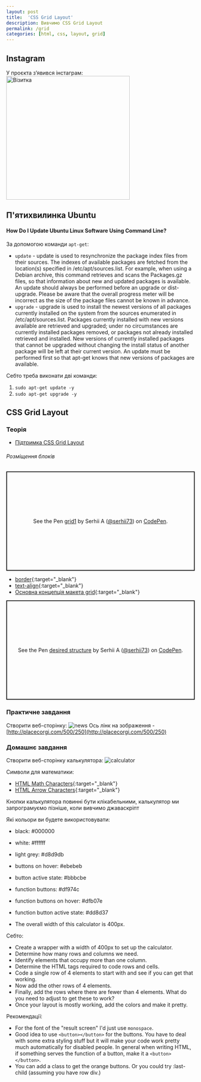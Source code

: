 ```yaml
---
layout: post
title:  'CSS Grid Layout'
description: Вивчимо CSS Grid Layout
permalink: /grid
categories: [html, css, layout, grid]
---
```


## Instagram
У проєкта з’явився інстаграм:   
<img src="https://osvita-code.github.io//img/osvita_code_nametag.png" alt="Візитка" width="330">

## П'ятихвилинка Ubuntu
#### How Do I Update Ubuntu Linux Software Using Command Line?

За допомогою команди `apt-get`: 
* `update` - update is used to resynchronize the package index files from their
           sources. The indexes of available packages are fetched from the
           location(s) specified in /etc/apt/sources.list. For example, when
           using a Debian archive, this command retrieves and scans the
           Packages.gz files, so that information about new and updated
           packages is available. An update should always be performed before
           an upgrade or dist-upgrade. Please be aware that the overall
           progress meter will be incorrect as the size of the package files
           cannot be known in advance.
* `upgrade` - upgrade is used to install the newest versions of all packages
           currently installed on the system from the sources enumerated in
           /etc/apt/sources.list. Packages currently installed with new
           versions available are retrieved and upgraded; under no
           circumstances are currently installed packages removed, or packages
           not already installed retrieved and installed. New versions of
           currently installed packages that cannot be upgraded without
           changing the install status of another package will be left at
           their current version. An update must be performed first so that
           apt-get knows that new versions of packages are available.

Себто треба виконати дві команди:
1. `sudo apt-get update -y`
2. `sudo apt-get upgrade -y`

## CSS Grid Layout

### Теорія

* [Підтримка CSS Grid Layout](https://caniuse.com/#search=grid)

###### Розміщення блоків

<p class="codepen" data-height="265" data-theme-id="light" data-default-tab="css,result" data-user="serhii73" data-slug-hash="XWJdRWR" style="height: 265px; box-sizing: border-box; display: flex; align-items: center; justify-content: center; border: 2px solid; margin: 1em 0; padding: 1em;" data-pen-title="grid1">
  <span>See the Pen <a href="https://codepen.io/serhii73/pen/XWJdRWR">
  grid1</a> by Serhii A (<a href="https://codepen.io/serhii73">@serhii73</a>)
  on <a href="https://codepen.io">CodePen</a>.</span>
</p>
<script async src="https://static.codepen.io/assets/embed/ei.js"></script>

* [border](https://developer.mozilla.org/ru/docs/Web/CSS/border){:target="_blank"}
* [text-align](https://developer.mozilla.org/ru/docs/Web/CSS/text-align){:target="_blank"}
* [Основна концепція макета grid](https://developer.mozilla.org/uk/docs/Web/CSS/CSS_Grid_Layout/Basic_Concepts_of_Grid_Layout){:target="_blank"}


<p class="codepen" data-height="265" data-theme-id="dark" data-default-tab="css,result" data-user="serhii73" data-slug-hash="povyPgb" style="height: 265px; box-sizing: border-box; display: flex; align-items: center; justify-content: center; border: 2px solid; margin: 1em 0; padding: 1em;" data-pen-title="desired structure">
  <span>See the Pen <a href="https://codepen.io/serhii73/pen/povyPgb">
  desired structure</a> by Serhii A (<a href="https://codepen.io/serhii73">@serhii73</a>)
  on <a href="https://codepen.io">CodePen</a>.</span>
</p>
<script async src="https://static.codepen.io/assets/embed/ei.js"></script>

### Практичне завдання

Створити веб-сторінку:
![news](https://osvita-code.github.io/web/images/4/news.png)
Ось лінк на зображення - [http://placecorgi.com/500/250](http://placecorgi.com/500/250)

### Домашнє завдання
Створити веб-сторінку калькулятора:
![calculator](https://osvita-code.github.io/web/images/4/calculator-spec.png)

Символи для математики:

* [HTML Math Characters](https://www.toptal.com/designers/htmlarrows/math/){:target="_blank"}
* [HTML Arrow Characters](https://www.toptal.com/designers/htmlarrows/){:target="_blank"}

Кнопки калькулятора повинні бути клікабельними, калькулятор ми запрограмуємо пізніше, коли вивчимо джаваскріпт <i class="far fa-smile"></i>   

Які кольори ви будете використовувати:

* black: #000000

* white: #ffffff

* light grey: #d8d9db

* buttons on hover: #ebebeb

* button active state: #bbbcbe

* function buttons: #df974c

* function buttons on hover: #dfb07e

* function button active state: #dd8d37

* The overall width of this calculator is 400px.

Себто:

* Create a wrapper with a width of 400px to set up the calculator.
* Determine how many rows and columns we need.
* Identify elements that occupy more than one column.
* Determine the HTML tags required to code rows and cells.
* Code a single row of 4 elements to start with and see if you can get that working.
* Now add the other rows of 4 elements.
* Finally, add the rows where there are fewer than 4 elements. What do you need to adjust to get these to work?
* Once your layout is mostly working, add the colors and make it pretty.

Рекомендації:
* For the font of the "result screen" I'd just use `monospace`.
* Good idea to use `<button></button>` for the buttons. You have to deal with some extra styling stuff but it will make your code work pretty much automatically for disabled people. In general when writing HTML, if something serves the function of a button, make it a `<button></button>`.
* You can add a class to get the orange buttons. Or you could try :last-child (assuming you have row div.)
